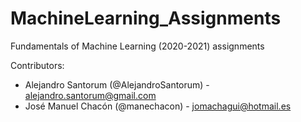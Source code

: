 # MachineLearning_Assignments
Fundamentals of Machine Learning (2020-2021) assignments

Contributors:
  - Alejandro Santorum (@AlejandroSantorum) - alejandro.santorum@gmail.com
  - José Manuel Chacón (@manechacon) - jomachagui@hotmail.es
